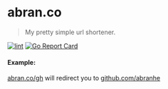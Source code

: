 # abran.co

> My pretty simple url shortener.

[![lint](https://github.com/abranhe/to/actions/workflows/lint.yml/badge.svg)](https://github.com/abranhe/to/actions/workflows/lint.yml)
[![Go Report Card](https://goreportcard.com/badge/github.com/abranhe/to)](https://goreportcard.com/report/github.com/abranhe/to)

#### Example:

[abran.co/gh](http://abran.co/gh) will redirect you to [github.com/abranhe](https://github.com/abranhe)
